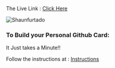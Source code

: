 The Live Link : [Click Here](https://shaunfurtado.is-a.dev/GitCard/github-card.svg)

<img src="https://shaunfurtado.is-a.dev/Static-APIs/github-card.svg" alt="Shaunfurtado" />


### To Build your Personal Github Card:

It Just takes a Minute!!

Follow the instructions at : [Instructions](./external/instructions.md)